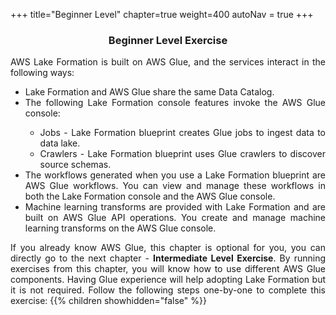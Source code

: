 +++
title="Beginner Level"
chapter=true
weight=400
autoNav = true
+++

<center><h3>Beginner Level Exercise</h3></center>

<div style="text-align: justify">
    AWS Lake Formation is built on AWS Glue, and the services interact in the following ways:
    <ul>
        <li>Lake Formation and AWS Glue share the same Data Catalog.</li>
        <li>The following Lake Formation console features invoke the AWS Glue console:</li>
        <ul>
            <li>Jobs - Lake Formation blueprint creates Glue jobs to ingest data to data lake.</li>
            <li>Crawlers - Lake Formation blueprint uses Glue crawlers to discover source schemas.</li>
        </ul>
        <li>The workflows generated when you use a Lake Formation blueprint are AWS Glue workflows. You can view and manage these workflows in both the Lake Formation console and the AWS Glue console.</li>
        <li> Machine learning transforms are provided with Lake Formation and are built on AWS Glue API operations. You create and manage machine learning transforms on the AWS Glue console. </li>
    </ul>
    If you already know AWS Glue, this chapter is optional for you, you can directly go to the next chapter - <b>Intermediate Level Exercise</b>. By running exercises from this chapter, you will know how to use different AWS Glue components. Having Glue experience will help adopting Lake Formation but it is not required. Follow the following steps one-by-one to complete this exercise:
    {{% children showhidden="false" %}}
</div>